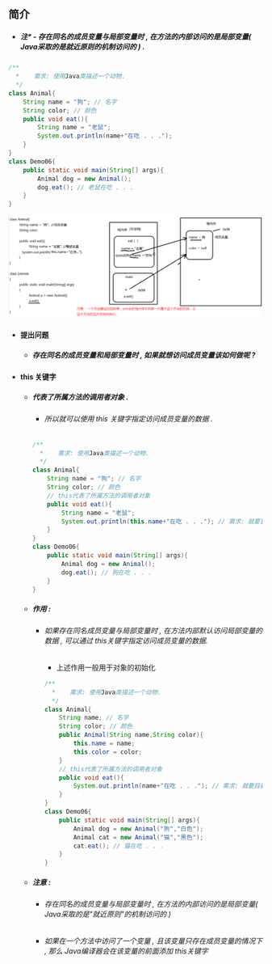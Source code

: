 ## 简介

* ##### 注\* - 存在同名的成员变量与局部变量时 , 在方法的内部访问的是局部变量\( Java采取的是就近原则的机制访问的 \) .

```java
/**
  *    需求: 使用Java类描述一个动物.
  */
class Animal{
    String name = "狗"; // 名字
    String color; // 颜色
    public void eat(){
        String name = "老鼠";
        System.out.println(name+"在吃 . . .");
    }
}
class Demo06{
    public static void main(String[] args){
        Animal dog = new Animal();
        dog.eat(); // 老鼠在吃 . . .
    }
}
```

![](/assets/存在同名的成员变量与局部变量的内存图.png)

* #### 提出问题

  * ##### 存在同名的成员变量和局部变量时 , 如果就想访问成员变量该如何做呢 ?
* #### this 关键字

  * ##### 代表了所属方法的调用者对象 .

    * ###### 所以就可以使用 this 关键字指定访问成员变量的数据 .

    ```java
    /**
      *    需求: 使用Java类描述一个动物.
      */
    class Animal{
        String name = "狗"; // 名字
        String color; // 颜色
        // this代表了所属方法的调用者对象
        public void eat(){
            String name = "老鼠";
            System.out.println(this.name+"在吃 . . ."); // 需求: 就要目前的name是成员变量的name
        }
    }
    class Demo06{
        public static void main(String[] args){
            Animal dog = new Animal();
            dog.eat(); // 狗在吃 . . .
        }
    }
    ```
  * ##### 作用 :

    * ###### 如果存在同名成员变量与局部变量时 , 在方法内部默认访问局部变量的数据 , 可以通过 this关键字指定访问成员变量的数据.

      * 上述作用一般用于对象的初始化

      ```java
      /**
        *    需求: 使用Java类描述一个动物.
        */
      class Animal{
          String name; // 名字
          String color; // 颜色
          public Animal(String name,String color){
              this.name = name;
              this.color = color;
          }
          // this代表了所属方法的调用者对象
          public void eat(){
              System.out.println(name+"在吃 . . ."); // 需求: 就要目前的name是成员变量的name
          }
      }
      class Demo06{
          public static void main(String[] args){
              Animal dog = new Animal("狗","白色");
              Animal cat = new Animal("猫","黑色");
              cat.eat(); // 猫在吃 . . .
          }
      }
      ```
  * ##### 注意 :

    * ###### 存在同名的成员变量与局部变量时 , 在方法的内部访问的是局部变量\( Java采取的是"就近原则"的机制访问的 \)
    * ###### 如果在一个方法中访问了一个变量 , 且该变量只存在成员变量的情况下 , 那么 Java编译器会在该变量的前面添加 this关键字



